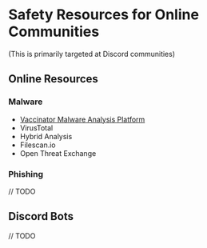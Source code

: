 # Safety Resources for Online Communities

(This is primarily targeted at Discord communities)


## Online Resources

### Malware
- [Vaccinator Malware Analysis Platform](https://analysis.vaccinator.tech)
- VirusTotal
- Hybrid Analysis
- Filescan.io
- Open Threat Exchange

### Phishing

// TODO


## Discord Bots

// TODO

